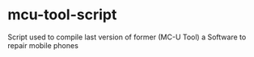 # mcu-tool-script
Script used to compile last version of former (MC-U Tool) a Software to repair mobile phones
